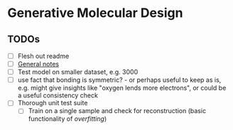 # Generative Molecular Design


## TODOs

- [ ] Flesh out readme
- [ ] [General notes](notes.md)
- [ ] Test model on smaller dataset, e.g. 3000
- [ ] use fact that bonding is symmetric? - or perhaps useful to keep as is, e.g. might give insights like "oxygen lends more electrons", or could be a useful consistency check
- [ ] Thorough unit test suite
  - [ ] Train on a single sample and check for reconstruction (basic functionality of *overfitting*)
